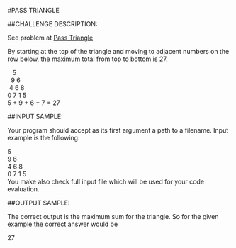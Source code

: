 #PASS TRIANGLE

##CHALLENGE DESCRIPTION:

See problem at [Pass Triangle](https://www.codeeval.com/open_challenges/89/)

By starting at the top of the triangle and moving to adjacent numbers on the row below, the maximum total from top to bottom is 27.

&nbsp;&nbsp;&nbsp;5  
&nbsp;&nbsp;9 6  
&nbsp;4 6 8  
0 7 1 5  
5 + 9 + 6 + 7 = 27

##INPUT SAMPLE:

Your program should accept as its first argument a path to a filename. Input example is the following:
  
5  
9 6  
4 6 8  
0 7 1 5  
You make also check full input file which will be used for your code evaluation.

##OUTPUT SAMPLE:

The correct output is the maximum sum for the triangle. So for the given example the correct answer would be

27

